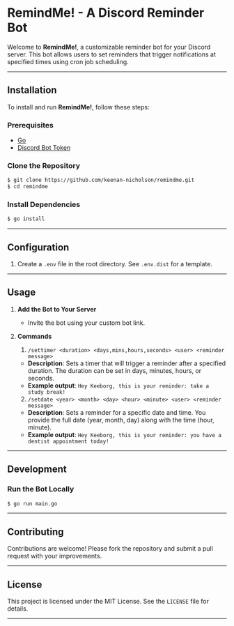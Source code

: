 # RemindMe! - A Discord Reminder Bot

Welcome to **RemindMe!**, a customizable reminder bot for your Discord server. This bot allows users to set reminders that trigger notifications at specified times using cron job scheduling.

---

## Installation

To install and run **RemindMe!**, follow these steps:

### Prerequisites

- [Go](https://golang.org/doc/install)
- [Discord Bot Token](https://discord.com/developers/applications)

### Clone the Repository
```bash
$ git clone https://github.com/keenan-nicholson/remindme.git
$ cd remindme
```

### Install Dependencies
```bash
$ go install
```

---

## Configuration

1. Create a `.env` file in the root directory. See `.env.dist` for a template.
---

## Usage

1. **Add the Bot to Your Server**
   - Invite the bot using your custom bot link.

2. **Commands**
   1. `/settimer <duration> <days,mins,hours,seconds> <user> <reminder message>`
   - **Description**: Sets a timer that will trigger a reminder after a specified duration. The duration can be set in days, minutes, hours, or seconds.
   - **Example output**: `Hey Keeborg, this is your reminder: take a study break!`
   
   2. `/setdate <year> <month> <day> <hour> <minute> <user> <reminder message>`
   - **Description**: Sets a reminder for a specific date and time. You provide the full date (year, month, day) along with the time (hour, minute).
   - **Example output**: `Hey Keeborg, this is your reminder: you have a dentist appointment today!`

---

## Development

### Run the Bot Locally
```bash
$ go run main.go
```

---

## Contributing

Contributions are welcome! Please fork the repository and submit a pull request with your improvements.

---

## License

This project is licensed under the MIT License. See the `LICENSE` file for details.

---
